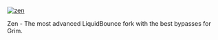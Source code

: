 <a href='https://postimg.cc/QVbNJ3pc' target='_blank'><img src='https://i.postimg.cc/QVbNJ3pc/zen.png' border='0' alt='zen'/></a>

Zen - The most advanced LiquidBounce fork with the best bypasses for Grim.
